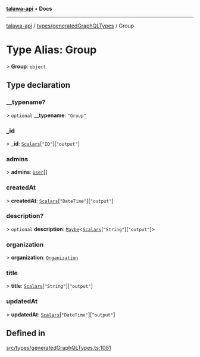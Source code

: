 [**talawa-api**](../../../README.md) • **Docs**

***

[talawa-api](../../../modules.md) / [types/generatedGraphQLTypes](../README.md) / Group

# Type Alias: Group

\> **Group**: `object`

## Type declaration

### \_\_typename?

\> `optional` **\_\_typename**: `"Group"`

### \_id

\> **\_id**: [`Scalars`](Scalars.md)\[`"ID"`\]\[`"output"`\]

### admins

\> **admins**: [`User`](User.md)[]

### createdAt

\> **createdAt**: [`Scalars`](Scalars.md)\[`"DateTime"`\]\[`"output"`\]

### description?

\> `optional` **description**: [`Maybe`](Maybe.md)\<[`Scalars`](Scalars.md)\[`"String"`\]\[`"output"`\]\>

### organization

\> **organization**: [`Organization`](Organization.md)

### title

\> **title**: [`Scalars`](Scalars.md)\[`"String"`\]\[`"output"`\]

### updatedAt

\> **updatedAt**: [`Scalars`](Scalars.md)\[`"DateTime"`\]\[`"output"`\]

## Defined in

[src/types/generatedGraphQLTypes.ts:1081](https://github.com/PalisadoesFoundation/talawa-api/blob/bba5d82264abb62b9e358a3d3fe1af18a8a8f6e4/src/types/generatedGraphQLTypes.ts#L1081)
